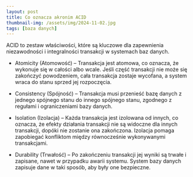 ```yaml
---
layout: post
title: Co oznacza akronim ACID
thumbnail-img: /assets/img/2024-11-02.jpg
tags: [baza danych]
---
```


ACID to zestaw właściwości, które są kluczowe dla zapewnienia niezawodności i integralności transakcji w systemach baz danych.

- Atomicity (Atomowość) – Transakcja jest atomowa, co oznacza, że wykonuje się w całości albo wcale. Jeśli część transakcji nie może się zakończyć powodzeniem, cała transakcja zostaje wycofana, a system wraca do stanu sprzed jej rozpoczęcia.

- Consistency (Spójność) – Transakcja musi przenieść bazę danych z jednego spójnego stanu do innego spójnego stanu, zgodnego z regułami i ograniczeniami bazy danych.

- Isolation (Izolacja) – Każda transakcja jest izolowana od innych, co oznacza, że efekty działania transakcji nie są widoczne dla innych transakcji, dopóki nie zostanie ona zakończona. Izolacja pomaga zapobiegać konfliktom między równocześnie wykonywanymi transakcjami.

- Durability (Trwałość) – Po zakończeniu transakcji jej wyniki są trwałe i zapisane, nawet w przypadku awarii systemu. System bazy danych zapisuje dane w taki sposób, aby były one bezpieczne.